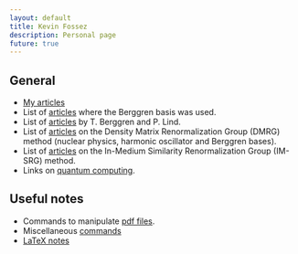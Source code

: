 ```yaml
---
layout: default
title: Kevin Fossez
description: Personal page
future: true
---
```



## General

- [My articles](./page_papers.html)
- List of [articles](./page_refs.html) where the Berggren basis was used.
- List of [articles](./page_Berggren.html) by T. Berggren and P. Lind.
- List of [articles](./page_DMRG.html) on the Density Matrix Renormalization Group (DMRG) method (nuclear physics, harmonic oscillator and Berggren bases).
- List of [articles](./page_IMSRG.html) on the In-Medium Similarity Renormalization Group (IM-SRG) method.
- Links on [quantum computing](./page_qc.html).


## Useful notes

- Commands to manipulate [pdf files](./page_pdf.html).
- Miscellaneous [commands](./page_commands.html)
- [LaTeX notes](./page_latex.html)




